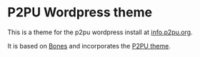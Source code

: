 # P2PU Wordpress theme

This is a theme for the p2pu wordpress install at [info.p2pu.org](https://info.p2pu.org). 

It is based on [Bones](https://themble.com/bones/) and incorporates the [P2PU theme](https://github.com/p2pu/p2pu-theme).
